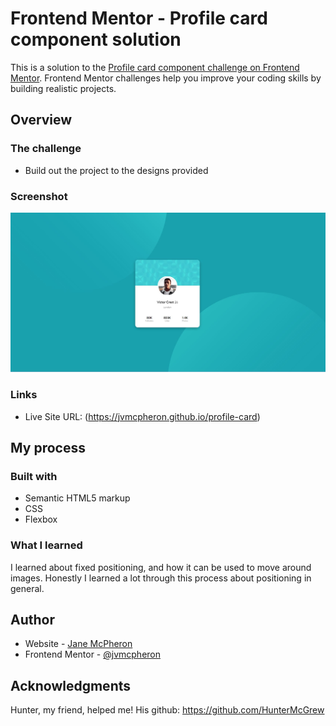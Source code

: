 # Frontend Mentor - Profile card component solution

This is a solution to the [Profile card component challenge on Frontend Mentor](https://www.frontendmentor.io/challenges/profile-card-component-cfArpWshJ). Frontend Mentor challenges help you improve your coding skills by building realistic projects. 


## Overview

### The challenge

- Build out the project to the designs provided

### Screenshot

![](./images/profile-card.JPG)

### Links

- Live Site URL:  (https://jvmcpheron.github.io/profile-card)


## My process

### Built with

- Semantic HTML5 markup
- CSS
- Flexbox

### What I learned

I learned about fixed positioning, and how it can be used to move around images. Honestly I learned a lot through this process about positioning in general.

## Author

- Website - [Jane McPheron](https://jvmcpheron.github.io/Bootstrap_Portfolio/)
- Frontend Mentor - [@jvmcpheron](https://www.frontendmentor.io/profile/jvmcpheron)

## Acknowledgments

Hunter, my friend, helped me! His github: https://github.com/HunterMcGrew